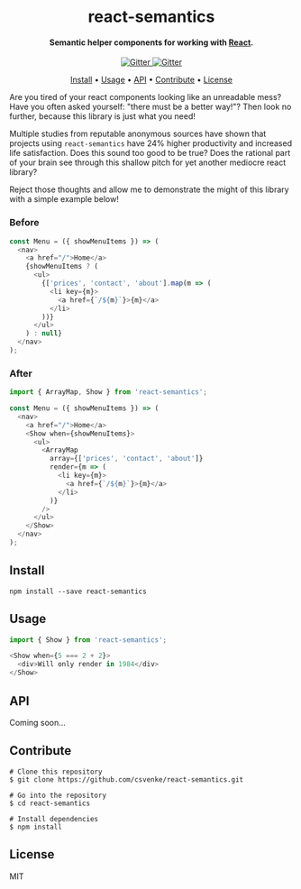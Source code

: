 <h1 align="center">
  <br>
  react-semantics
  <br>
</h1>

<h4 align="center">Semantic helper components for working with <a href="https://reactjs.org/" target="_blank">React</a>.</h4>

<p align="center">
  <a href="https://badge.fury.io/js/react-semantics">
    <img src="https://badge.fury.io/js/react-semantics.svg" alt="Gitter">
  </a>
  <a href="">
    <img src="https://david-dm.org/csvenke/react-semantics.svg" alt="Gitter">
  </a>
</p>

<p align="center">
  <a href="#install">Install</a> •
  <a href="#usage">Usage</a> •
  <a href="#api">API</a> •
  <a href="#contribute">Contribute</a> •
  <a href="#license">License</a>
</p>

Are you tired of your react components looking like an unreadable mess?
Have you often asked yourself: "there must be a better way!"?
Then look no further, because this library is just what you need!

Multiple studies from reputable anonymous sources have shown that projects using `react-semantics` have 24% higher productivity and increased life satisfaction.
Does this sound too good to be true?
Does the rational part of your brain see through this shallow pitch for yet another mediocre react library?

Reject those thoughts and allow me to demonstrate the might of this library with a simple example below!

### Before

```javascript
const Menu = ({ showMenuItems }) => (
  <nav>
    <a href="/">Home</a>
    {showMenuItems ? (
      <ul>
        {['prices', 'contact', 'about'].map(m => (
          <li key={m}>
            <a href={`/${m}`}>{m}</a>
          </li>
        ))}
      </ul>
    ) : null}
  </nav>
);
```

### After

```javascript
import { ArrayMap, Show } from 'react-semantics';

const Menu = ({ showMenuItems }) => (
  <nav>
    <a href="/">Home</a>
    <Show when={showMenuItems}>
      <ul>
        <ArrayMap
          array={['prices', 'contact', 'about']}
          render={m => (
            <li key={m}>
              <a href={`/${m}`}>{m}</a>
            </li>
          )}
        />
      </ul>
    </Show>
  </nav>
);
```

## Install

```
npm install --save react-semantics
```

## Usage

```javascript
import { Show } from 'react-semantics';

<Show when={5 === 2 + 2}>
  <div>Will only render in 1984</div>
</Show>
```

## API

Coming soon...

## Contribute

```
# Clone this repository
$ git clone https://github.com/csvenke/react-semantics.git

# Go into the repository
$ cd react-semantics

# Install dependencies
$ npm install
```

## License

MIT
